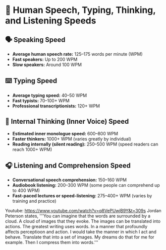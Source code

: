 
# 🧠 Human Speech, Typing, Thinking, and Listening Speeds

## 🗣️ Speaking Speed
- **Average human speech rate:** 125–175 words per minute (WPM)
- **Fast speakers:** Up to 200 WPM
- **Slow speakers:** Around 100 WPM

## ⌨️ Typing Speed
- **Average typing speed:** 40–50 WPM
- **Fast typists:** 70–100+ WPM
- **Professional transcriptionists:** 120+ WPM

## 🤔 Internal Thinking (Inner Voice) Speed
- **Estimated inner monologue speed:** 600–800 WPM
- **Faster thinkers:** 1000+ WPM (varies greatly by individual)
- **Reading internally (silent reading):** 250–500 WPM (speed readers can reach 1000+ WPM)

## 🎧 Listening and Comprehension Speed
- **Conversational speech comprehension:** 150–160 WPM
- **Audiobook listening:** 200–300 WPM (some people can comprehend up to 400 WPM)
- **Fast-paced lectures or speed-listening:** 275–400+ WPM (varies by training and practice)


Youtube:
https://www.youtube.com/watch?v=q8VePUwjB9Y&t=309s
Jordan Peterson states, 
'''You can imagine that the words are surrounded by a cloud.
A cloud of images that they evoke.
The images can be translated into actions.
The greatest writing uses words.
In a manner that profoundly affects perceptioon and action.
I would take the manner in which I act and behave.
Translate that into a set of images.
My dreams do that for me for example.
Then I compress them into words.'''
